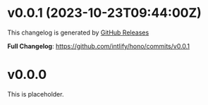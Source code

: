 # v0.0.1 (2023-10-23T09:44:00Z)

This changelog is generated by [GitHub Releases](https://github.com/intlify/hono/releases/tag/v0.0.1)

<!-- Release notes generated using configuration in .github/release.yml at v0.0.1 -->



**Full Changelog**: https://github.com/intlify/hono/commits/v0.0.1


# v0.0.0

This is placeholder.
